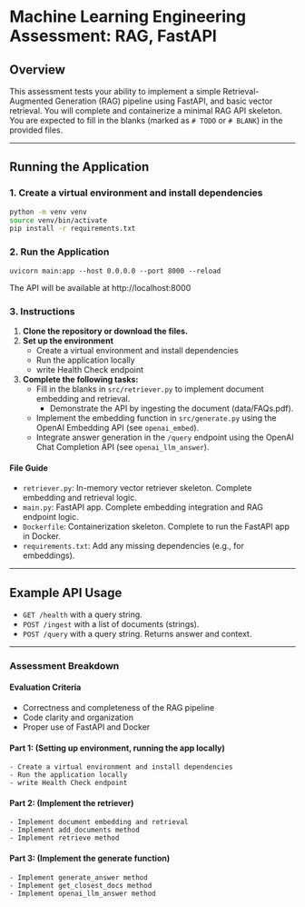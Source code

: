 # Machine Learning Engineering Assessment: RAG, FastAPI

## Overview
This assessment tests your ability to implement a simple Retrieval-Augmented Generation (RAG) pipeline using FastAPI, and basic vector retrieval. You will complete and containerize a minimal RAG API skeleton. You are expected to fill in the blanks (marked as `# TODO` or `# BLANK`) in the provided files.


---

## Running the Application

### 1. Create a virtual environment and install dependencies
```sh
python -m venv venv
source venv/bin/activate
pip install -r requirements.txt
```

### 2. Run the Application
```uvicorn main:app --host 0.0.0.0 --port 8000 --reload```

The API will be available at http://localhost:8000


### 3. Instructions
1. **Clone the repository or download the files.**
2. **Set up the environment**
    - Create a virtual environment and install dependencies
    - Run the application locally
    - write Health Check endpoint
3. **Complete the following tasks:**
    - Fill in the blanks in `src/retriever.py` to implement document embedding and retrieval.
        - Demonstrate the API by ingesting the document (data/FAQs.pdf).
    - Implement the embedding function in `src/generate.py` using the OpenAI Embedding API (see `openai_embed`).
    - Integrate answer generation in the `/query` endpoint using the OpenAI Chat Completion API (see `openai_llm_answer`).


#### File Guide
- `retriever.py`: In-memory vector retriever skeleton. Complete embedding and retrieval logic.
- `main.py`: FastAPI app. Complete embedding integration and RAG endpoint logic.
- `Dockerfile`: Containerization skeleton. Complete to run the FastAPI app in Docker.
- `requirements.txt`: Add any missing dependencies (e.g., for embeddings).

---

## Example API Usage
- `GET /health` with a query string.
- `POST /ingest` with a list of documents (strings).
- `POST /query` with a query string. Returns answer and context.

---



### Assessment Breakdown

#### Evaluation Criteria
- Correctness and completeness of the RAG pipeline
- Code clarity and organization
- Proper use of FastAPI and Docker

#### Part 1: (Setting up environment, running the app locally)

    - Create a virtual environment and install dependencies
    - Run the application locally
    - write Health Check endpoint

#### Part 2: (Implement the retriever)

    - Implement document embedding and retrieval
    - Implement add_documents method
    - Implement retrieve method

#### Part 3: (Implement the generate function)

    - Implement generate_answer method
    - Implement get_closest_docs method
    - Implement openai_llm_answer method

